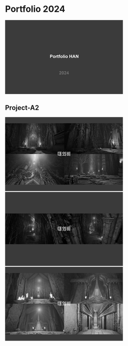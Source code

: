 # Portfolio 2024

![image](./images/PortfolioHAN_2024_000_resize.jpg)

## Project-A2
![image](./images/PortfolioHAN_2024_111_G_resize.jpg)
![image](./images/PortfolioHAN_2024_112_G_resize.jpg)
![image](./images/PortfolioHAN_2024_113_G_resize.jpg)
